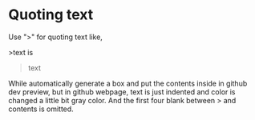# Quoting text
Use ">" for quoting text like,

\>text is
>text

While automatically generate a box and put the contents inside in github dev preview, but in github webpage, text is just indented and color is changed a little bit gray color. And the first four blank between \> and contents is omitted.

